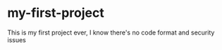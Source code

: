 # my-first-project
This is my first project ever, I know there's no code format and security issues
